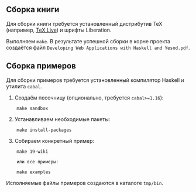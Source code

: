 Сборка книги
------------

Для сборки книги требуется установленный дистрибутив TeX (например,
[TeX Live][texlive]) и шрифты Liberation.

Выполняем `make`. В результате успешной сборки в корне проекта создаётся файл
`Developing Web Applications with Haskell and Yesod.pdf`.

[texlive]: http://www.tug.org/texlive


Сборка примеров
---------------

Для сборки примеров требуется установленный компилятор Haskell и утилита `cabal`.

1. Создаём песочницу (опционально, требуется `cabal>=1.16`):

```
    make sandbox
```

2. Устанавливаем необходимые пакеты:

```
    make install-packages
```

3. Собираем конкретный пример:

```
    make 19-wiki
```

        или все примеры:

```
    make examples
```

Исполняемые файлы примеров создаются в каталоге `tmp/bin`.
